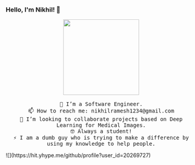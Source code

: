 
### Hello, I'm Nikhil! 👋

<!--
**nikku1234/nikku1234** is a ✨ _special_ ✨ repository because its `README.md` (this file) appears on your GitHub profile.
Here are some ideas to get you started:
[<img src="https://github.com/nikku1234/nikku1234/blob/master/profile_hero.gif" height="200px">](#)
*JS/CSS sandbox for above animation: https://codepen.io/xdega/pen/VwexgPm*

### Some facts about me:
-->
<!--
- 🌱 I’m currently learning ...
- 🤔 I’m looking for help with ...
- 💬 Ask me about ...
- 😄 Pronouns: ...
-  Fun fact: ...
-->

<p align="center">
  <img src="https://github.com/nikku1234/nikku1234/blob/master/profile_hero.gif" height="200px">
  <br>
  <samp>
    <br>
🔭 I’m a Software Engineer.<br>
    📫 How to reach me: nikhilramesh1234@gmail.com <br>
    💬 I’m looking to collaborate projects based on Deep Learning for Medical Images.<br>
    🤓 Always a student!<br>
    ⚡ I am a dumb guy who is trying to make a difference by using my knowledge to help people.<br>
  </samp>
</p>
![](https://hit.yhype.me/github/profile?user_id=20269727)



<!-- <img align="center" src="https://github-readme-stats.vercel.app/api?username=nikku1234&count_private=true&show_icons=true&line_height=24" alt="Nikku1234's Github Stats" /> -->
<!-- <img src="https://github-readme-stats.vercel.app/api/top-langs/?username=nikku1234&langs_count=8&theme=default&line_height=21&layout=compact" />  
</p> -->
<!-- ![Profile Views](https://hit.yhype.me/github/profile?user_id=20269727)
![Profile Views](https://komarev.com/ghpvc/?username=nikku1234) -->
